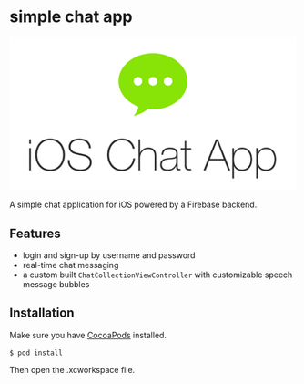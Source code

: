 # simple chat app

![logo](logo.png)

A simple chat application for iOS powered by a Firebase backend.

## Features

- login and sign-up by username and password
- real-time chat messaging
- a custom built `ChatCollectionViewController` with  customizable speech message bubbles

## Installation

Make sure you have [CocoaPods](https://cocoapods.org/) installed.

```
$ pod install
```

Then open the .xcworkspace file.